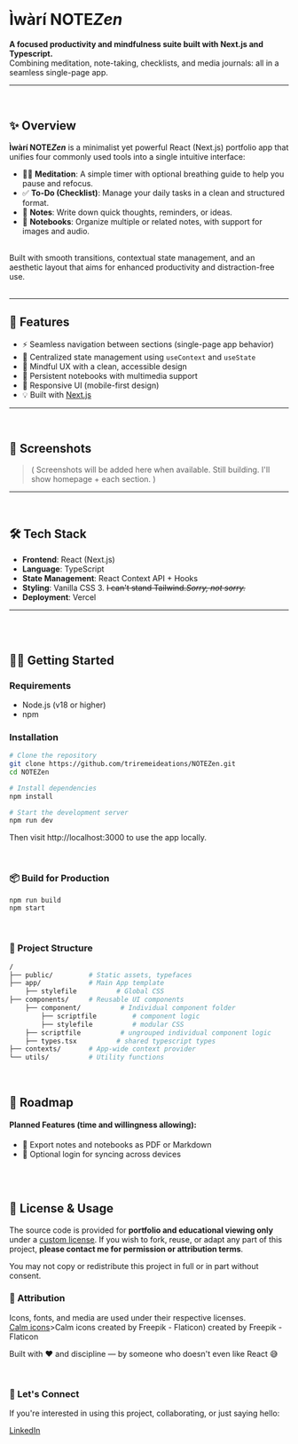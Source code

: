 <br>

# Ìwàrí NOTE*Zen*


**A focused productivity and mindfulness suite built with Next.js and Typescript.**  
Combining meditation, note-taking, checklists, and media journals: all in a seamless single-page app.

---

<br>

## ✨ Overview

**Ìwàrí NOTE*Zen*** is a minimalist yet powerful React (Next.js) portfolio app that unifies four commonly used tools into a single intuitive interface:

- 🧘‍♂️ **Meditation**: A simple timer with optional breathing guide to help you pause and refocus.
- ✅ **To-Do (Checklist)**: Manage your daily tasks in a clean and structured format.
- 📝 **Notes**: Write down quick thoughts, reminders, or ideas.
- 📓 **Notebooks**: Organize multiple or related notes, with support for images and audio.

<br>
Built with smooth transitions, contextual state management, and an aesthetic layout that aims for enhanced productivity and distraction-free use.
<br><br>

---

## 🚀 Features

- ⚡ Seamless navigation between sections (single-page app behavior)
- 🎯 Centralized state management using `useContext` and `useState`
- 🧠 Mindful UX with a clean, accessible design
- 📂 Persistent notebooks with multimedia support
- 📱 Responsive UI (mobile-first design)
- 💡 Built with [Next.js](https://nextjs.org/)

---

<br>

## 📸 Screenshots

> (
> Screenshots will be added here when available.
> Still building. I'll show homepage + each section.
> )

---

<br>

## 🛠️ Tech Stack

- **Frontend**: React (Next.js)
- **Language**: TypeScript
- **State Management**: React Context API + Hooks
- **Styling**: Vanilla CSS 3. ~~I can't stand Tailwind.~~*~~Sorry, not sorry.~~*
- **Deployment**: Vercel

---

<br><br>

## 🧑‍💻 Getting Started

### Requirements

- Node.js (v18 or higher)
- npm

### Installation

```bash
# Clone the repository
git clone https://github.com/triremeideations/NOTEZen.git
cd NOTEZen

# Install dependencies
npm install

# Start the development server
npm run dev
```

Then visit http://localhost:3000 to use the app locally.

<br>

### 📦 Build for Production

```bash
npm run build
npm start
```

<br>

### 📁 Project Structure

```bash
/
├── public/         # Static assets, typefaces
├── app/            # Main App template
    ├── stylefile          # Global CSS
├── components/     # Reusable UI components
    ├── component/          # Individual component folder
        ├── scriptfile         # component logic
        ├── stylefile          # modular CSS
    ├── scriptfile          # ungrouped individual component logic
    ├── types.tsx          # shared typescript types
├── contexts/       # App-wide context provider
└── utils/          # Utility functions
```

<br>

## 🧭 Roadmap

#### Planned Features (time and willingness allowing):
- 📝 Export notes and notebooks as PDF or Markdown
- 🔐 Optional login for syncing across devices

<br><br>

## 🔐 License & Usage

The source code is provided for **portfolio and educational viewing only** under a [custom license](./LICENSE.md).
If you wish to fork, reuse, or adapt any part of this project, **please contact me for permission or attribution terms**.

You may not copy or redistribute this project in full or in part without consent.

### 🙏 Attribution

Icons, fonts, and media are used under their respective licenses.
<br>
[Calm icons](https://www.flaticon.com/free-icons/calm")>Calm icons created by Freepik - Flaticon</a>) created by Freepik - Flaticon

Built with ❤️ and discipline — by someone who doesn't even like React 😅

<br>

### 🤝 Let's Connect

If you're interested in using this project, collaborating, or just saying hello:

[LinkedIn](https://www.linkedin.com/in/stanley-aduaka)
